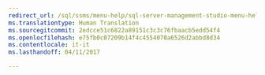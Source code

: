 ```yaml
---
redirect_url: /sql/ssms/menu-help/sql-server-management-studio-menu-help
ms.translationtype: Human Translation
ms.sourcegitcommit: 2edcce51c6822a89151c3c3c76fbaacb5edd54f4
ms.openlocfilehash: e75fb0c07209b14f4c4554070a6526d2abbd8d34
ms.contentlocale: it-it
ms.lasthandoff: 04/11/2017

---
```


